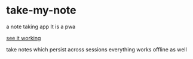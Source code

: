 # take-my-note
a note taking app 
 It is a pwa
 
 
<a href="takemynote.web.app"> see it working </a>
 
 take notes which persist across sessions 
 everything works offline as well 
 
